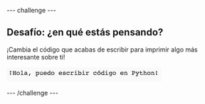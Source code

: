 --- challenge ---

## Desafío: ¿en qué estás pensando?

¡Cambia el código que acabas de escribir para imprimir algo más interesante sobre ti!

![screenshot](images/me-mind.png)

--- /challenge ---
